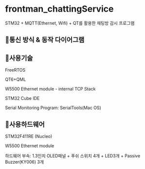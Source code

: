 # frontman_chattingService
STM32 + MQTT(Ethernet, Wifi) + QT를 활용한 채팅방 감시 프로그램

## 📌통신 방식 & 동작 다이어그램


## 📌사용기술 
FreeRTOS

QT6+QML

W5500 Ethernet module - internal TCP Stack

STM32 Cube IDE

Serial Monitoring Program:  SerialTools(Mac OS)


## 📌사용하드웨어
STM32F411RE (Nucleo)

W5500 Ethernet module

하드웨어 부속: 1.3인치 OLED패널 + 푸쉬 스위치 4개 + LED3개 + Passive Buzzer(KY006) 3개 





